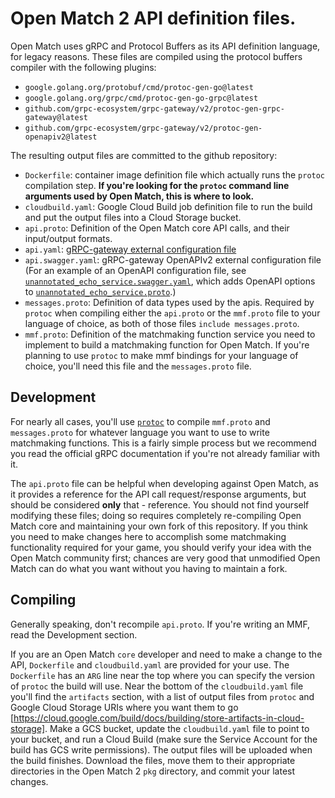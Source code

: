 # Open Match 2 API definition files.

Open Match uses gRPC and Protocol Buffers as its API definition language, for legacy reasons.
These files are compiled using the protocol buffers compiler with the following plugins:

- `google.golang.org/protobuf/cmd/protoc-gen-go@latest`
- `google.golang.org/grpc/cmd/protoc-gen-go-grpc@latest`
- `github.com/grpc-ecosystem/grpc-gateway/v2/protoc-gen-grpc-gateway@latest`
- `github.com/grpc-ecosystem/grpc-gateway/v2/protoc-gen-openapiv2@latest`

The resulting output files are committed to the github repository:

- `Dockerfile`: container image definition file which actually runs the `protoc` compilation step. **If you're looking for the `protoc` command line arguments used by Open Match, this is where to look.**
- `cloudbuild.yaml`: Google Cloud Build job definition file to run the build and put the output files into a Cloud Storage bucket.
- `api.proto`: Definition of the Open Match core API calls, and their input/output formats.
- `api.yaml`: [gRPC-gateway external configuration file](https://grpc-ecosystem.github.io/grpc-gateway/docs/mapping/grpc_api_configuration/)
- `api.swagger.yaml`: gRPC-gateway OpenAPIv2 external configuration file (For an example of an OpenAPI configuration file, see [`unannotated_echo_service.swagger.yaml`](https://github.com/grpc-ecosystem/grpc-gateway/tree/main/examples/internal/proto/examplepb/unannotated_echo_service.swagger.yaml), which adds OpenAPI options to [`unannotated_echo_service.proto`](https://github.com/grpc-ecosystem/grpc-gateway/tree/main/examples/internal/proto/examplepb/unannotated_echo_service.proto).)
- `messages.proto`: Definition of data types used by the apis. Required by `protoc` when compiling either the `api.proto` or the `mmf.proto` file to your language of choice, as both of those files `include messages.proto`.
- `mmf.proto`: Definition of the matchmaking function service you need to implement to build a matchmaking function for Open Match. If you're planning to use `protoc` to make mmf bindings for your language of choice, you'll need this file and the `messages.proto` file.

## Development

For nearly all cases, you'll use [`protoc`](https://grpc.io/docs/protoc-installation/) to compile `mmf.proto` and `messages.proto` for whatever language you want to use to write matchmaking functions. This is a fairly simple process but we recommend you read the official gRPC documentation if you're not already familiar with it.

The `api.proto` file can be helpful when developing against Open Match, as it provides a reference for the API call request/response arguments, but should be considered **only** that - reference. You should not find yourself modifying these files; doing so requires completely re-compiling Open Match core and maintaining your own fork of this repository. If you think you need to make changes here to accomplish some matchmaking functionality required for your game, you should verify your idea with the Open Match community first; chances are very good that unmodified Open Match can do what you want without you having to maintain a fork.

## Compiling

Generally speaking, don't recompile `api.proto`. If you're writing an MMF, read the Development section.

If you are an Open Match `core` developer and need to make a change to the API, `Dockerfile` and `cloudbuild.yaml` are provided for your use. The `Dockerfile` has an `ARG` line near the top where you can specify the version of `protoc` the build will use. Near the bottom of the `cloudbuild.yaml` file you'll find the `artifacts` section, with a list of output files from `protoc` and Google Cloud Storage URIs where you want them to go [https://cloud.google.com/build/docs/building/store-artifacts-in-cloud-storage]. Make a GCS bucket, update the `cloudbuild.yaml` file to point to your bucket, and run a Cloud Build (make sure the Service Account for the build has GCS write permissions). The output files will be uploaded when the build finishes. Download the files, move them to their appropriate directories in the Open Match 2 `pkg` directory, and commit your latest changes.
